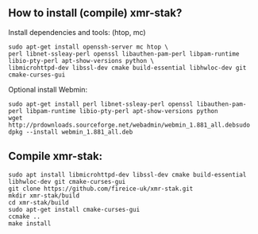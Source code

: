 ## How to install (compile) xmr-stak?

Install dependencies and tools: (htop, mc)

```
sudo apt-get install openssh-server mc htop \
perl libnet-ssleay-perl openssl libauthen-pam-perl libpam-runtime libio-pty-perl apt-show-versions python \
libmicrohttpd-dev libssl-dev cmake build-essential libhwloc-dev git cmake-curses-gui
```
Optional install Webmin:
```
sudo apt-get install perl libnet-ssleay-perl openssl libauthen-pam-perl libpam-runtime libio-pty-perl apt-show-versions python
wget http://prdownloads.sourceforge.net/webadmin/webmin_1.881_all.debsudo dpkg --install webmin_1.881_all.deb
```

## Compile xmr-stak:
```
sudo apt install libmicrohttpd-dev libssl-dev cmake build-essential libhwloc-dev git cmake-curses-gui
git clone https://github.com/fireice-uk/xmr-stak.git
mkdir xmr-stak/build
cd xmr-stak/build
sudo apt-get install cmake-curses-gui
ccmake ..
make install
```

```
```
